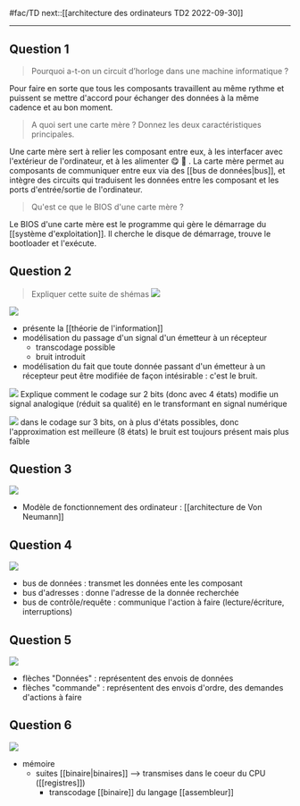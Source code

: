 #fac/TD 
next::[[architecture des ordinateurs TD2  2022-09-30]]

---

## Question 1

> Pourquoi a-t-on un circuit d’horloge dans une machine informatique ?

Pour faire en sorte que tous les composants travaillent au même rythme et puissent se mettre d'accord pour échanger des données à la même cadence et au bon moment.

> A quoi sert une carte mère ? Donnez les deux caractéristiques principales.

Une carte mère sert à relier les composant entre eux, à les interfacer avec l'extérieur de l'ordinateur, et à les alimenter 😋 🍔 .
La carte mère permet au composants de communiquer entre eux via des [[bus de données|bus]], et intègre des circuits qui traduisent les données entre les composant et les ports d'entrée/sortie de l'ordinateur.

> Qu'est ce que le BIOS d'une carte mère ?

Le BIOS d'une carte mère est le programme qui gère le démarrage du [[système d'exploitation]].
Il cherche le disque de démarrage, trouve le bootloader et l'exécute.

## Question 2

> Expliquer cette suite de shémas
> ![](app://local/Users/oscarplaisant/devoirs/cours/attachments/markmind/1663933338694.png?1663933343618)


![](app://local/Users/oscarplaisant/devoirs/cours/attachments/markmind/1663933400663.png?1663933413011)
 - présente la [[théorie de l'information]]
 - modélisation du passage d'un signal d'un émetteur à un récepteur
     - transcodage possible
     - bruit introduit
 - modélisation du fait que toute donnée passant d'un émetteur à un récepteur peut être modifiée de façon intésirable : c'est le bruit.

![](app://local/Users/oscarplaisant/devoirs/cours/attachments/markmind/1663933837982.png?1663933863625)
Explique comment le codage sur 2 bits (donc avec 4 états) modifie un signal analogique (réduit sa qualité) en le transformant en signal numérique

![](app://local/Users/oscarplaisant/devoirs/cours/attachments/markmind/1663934015682.png?1663934035214)
dans le codage sur 3 bits, on à plus d'états possibles, donc l'approximation est meilleure (8 états)
le bruit est toujours présent mais plus faîble


## Question 3
![](app://local/Users/oscarplaisant/devoirs/cours/attachments/markmind/1663934986024.png?1663935003266)
 - Modèle de fonctionnement des ordinateur : [[architecture de Von Neumann]] 

## Question 4

![](app://local/Users/oscarplaisant/devoirs/cours/attachments/markmind/1663935053289.png?1663935065358)
 - bus de données : transmet les données ente les composant
 - bus d'adresses : donne l'adresse de la donnée recherchée
 - bus de contrôle/requête : communique l'action à faire (lecture/écriture, interruptions)


## Question 5

![](app://local/Users/oscarplaisant/devoirs/cours/attachments/markmind/1663935204098.png?1663935217647)
 - flèches "Données" : représentent des envois de données
 - flèches "commande" : représentent des envois d'ordre, des demandes d'actions à faire


## Question 6

![](app://local/Users/oscarplaisant/devoirs/cours/attachments/markmind/1663935539410.png?1663935553690)
 - mémoire
     - suites [[binaire|binaires]] --> transmises dans le coeur du CPU ([[registres]])
         - transcodage [[binaire]] du langage [[assembleur]]
